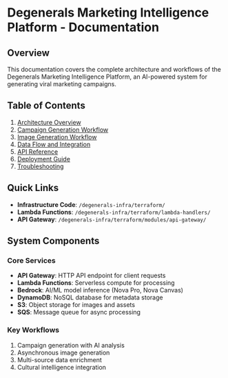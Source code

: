 # Degenerals Marketing Intelligence Platform - Documentation

## Overview

This documentation covers the complete architecture and workflows of the Degenerals Marketing Intelligence Platform, an AI-powered system for generating viral marketing campaigns.

## Table of Contents

1. [Architecture Overview](./documentation/architecture-diagrams/images/01-architecture-overview.md)
2. [Campaign Generation Workflow](./documentation/architecture-diagrams/images/02-campaign-generation-workflow.md)
3. [Image Generation Workflow](./documentation/architecture-diagrams/images/03-image-generation-workflow.md)
4. [Data Flow and Integration](./documentation/architecture-diagrams/images/04-data-flow-integration.md)
5. [API Reference](./documentation/architecture-diagrams/images/05-api-reference.md)
6. [Deployment Guide](./documentation/architecture-diagrams/images/06-deployment-guide.md)
7. [Troubleshooting](./documentation/architecture-diagrams/images/07-troubleshooting.md)

## Quick Links

- **Infrastructure Code**: `/degenerals-infra/terraform/`
- **Lambda Functions**: `/degenerals-infra/terraform/lambda-handlers/`
- **API Gateway**: `/degenerals-infra/terraform/modules/api-gateway/`

## System Components

### Core Services

- **API Gateway**: HTTP API endpoint for client requests
- **Lambda Functions**: Serverless compute for processing
- **Bedrock**: AI/ML model inference (Nova Pro, Nova Canvas)
- **DynamoDB**: NoSQL database for metadata storage
- **S3**: Object storage for images and assets
- **SQS**: Message queue for async processing

### Key Workflows

1. Campaign generation with AI analysis
2. Asynchronous image generation
3. Multi-source data enrichment
4. Cultural intelligence integration
